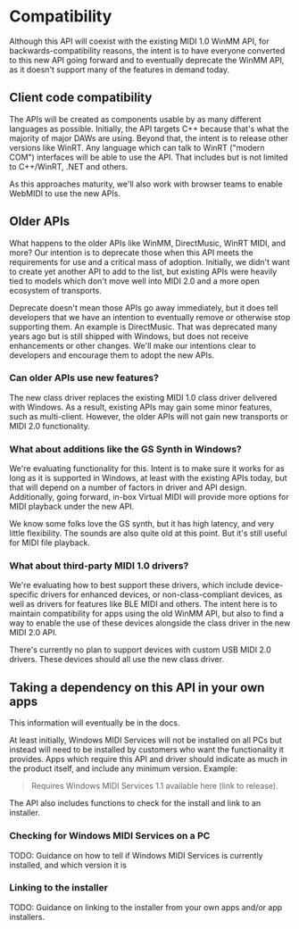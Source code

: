 # Compatibility

Although this API will coexist with the existing MIDI 1.0 WinMM API, for backwards-compatibility reasons, the intent is to have everyone converted to this new API going forward and to eventually deprecate the WinMM API, as it doesn't support many of the features in demand today.

## Client code compatibility

The APIs will be created as components usable by as many different languages as possible. Initially, the API targets C++ because that's what the majority of major DAWs are using. Beyond that, the intent is to release other versions like WinRT. Any language which can talk to WinRT ("modern COM") interfaces will be able to use the API. That includes but is not limited to C++/WinRT, .NET and others.

As this approaches maturity, we'll also work with browser teams to enable WebMIDI to use the new APIs.

## Older APIs

What happens to the older APIs like WinMM, DirectMusic, WinRT MIDI, and more? Our intention is to deprecate those when this API meets the requirements for use and a critical mass of adoption. Initially, we didn't want to create yet another API to add to the list, but existing APIs were heavily tied to models which don't move well into MIDI 2.0 and a more open ecosystem of transports.

Deprecate doesn't mean those APIs go away immediately, but it does tell developers that we have an intention to eventually remove or otherwise stop supporting them. An example is DirectMusic. That was deprecated many years ago but is still shipped with Windows, but does not receive enhancements or other changes. We'll make our intentions clear to developers and encourage them to adopt the new APIs.

### Can older APIs use new features?

The new class driver replaces the existing MIDI 1.0 class driver delivered with Windows. As a result, existing APIs may gain some minor features, such as multi-client. However, the older APIs will not gain new transports or MIDI 2.0 functionality.

### What about additions like the GS Synth in Windows?

We're evaluating functionality for this. Intent is to make sure it works for as long as it is supported in Windows, at least with the existing APIs today, but that will depend on a number of factors in driver and API design. Additionally, going forward, in-box Virtual MIDI will provide more options for MIDI playback under the new API.

We know some folks love the GS synth, but it has high latency, and very little flexibility. The sounds are
also quite old at this point. But it's still useful for MIDI file playback.

### What about third-party MIDI 1.0 drivers?

We're evaluating how to best support these drivers, which include device-specific drivers for enhanced devices, or non-class-compliant devices, as well as drivers for features like BLE MIDI and others. The intent here is to maintain compatibility for apps using the old WinMM API, but also to find a way to enable the use of these devices alongside the class driver in the new MIDI 2.0 API.

There's currently no plan to support devices with custom USB MIDI 2.0 drivers. These devices should all
use the new class driver.

## Taking a dependency on this API in your own apps

This information will eventually be in the docs.

At least initially, Windows MIDI Services will not be installed on all PCs but instead will need to be installed by customers who want the functionality it provides. Apps which require this API and driver should indicate as much in the product itself, and include any minimum version. Example:

> Requires Windows MIDI Services 1.1 available here (link to release).

The API also includes functions to check for the install and link to an installer.

### Checking for Windows MIDI Services on a PC

TODO: Guidance on how to tell if Windows MIDI Services is currently installed, and which version it is

### Linking to the installer

TODO: Guidance on linking to the installer from your own apps and/or app installers.

